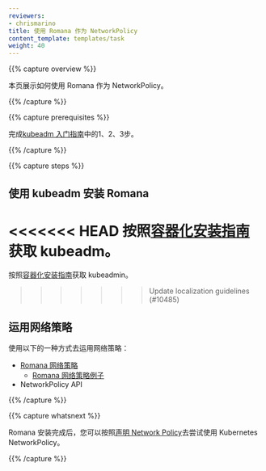 ```yaml
---
reviewers:
- chrismarino
title: 使用 Romana 作为 NetworkPolicy
content_template: templates/task
weight: 40
---
```


{{% capture overview %}}

<!-- This page shows how to use Romana for NetworkPolicy. -->
本页展示如何使用 Romana 作为 NetworkPolicy。

{{% /capture %}}

{{% capture prerequisites %}}

<!-- Complete steps 1, 2, and 3 of  the [kubeadm getting started guide](/docs/getting-started-guides/kubeadm/). -->
完成[kubeadm 入门指南](/docs/getting-started-guides/kubeadm/)中的1、2、3步。

{{% /capture %}}

{{% capture steps %}}
<!-- 
## Installing Romana with kubeadm

<<<<<<< HEAD
Follow the [containerized installation guide](https://github.com/romana/romana/tree/master/containerize) for kubeadm.
=======
Follow the [containerized installation guide](https://github.com/romana/romana/tree/master/containerize) for kubeadmin.
>>>>>>> Update localization guidelines (#10485)

## Applying network policies

To apply network policies use one of the following:

* [Romana network policies](https://github.com/romana/romana/wiki/Romana-policies).
    * [Example of Romana network policy](https://github.com/romana/core/blob/master/doc/policy.md).
* The NetworkPolicy API.
 -->
## 使用 kubeadm 安装 Romana

<<<<<<< HEAD
按照[容器化安装指南](https://github.com/romana/romana/tree/master/containerize)获取 kubeadm。
=======
按照[容器化安装指南](https://github.com/romana/romana/tree/master/containerize)获取 kubeadmin。
>>>>>>> Update localization guidelines (#10485)

## 运用网络策略

使用以下的一种方式去运用网络策略：

* [Romana 网络策略](https://github.com/romana/romana/wiki/Romana-policies)
    * [Romana 网络策略例子](https://github.com/romana/core/blob/master/doc/policy.md)
* NetworkPolicy API

{{% /capture %}}

{{% capture whatsnext %}}
<!-- 
<<<<<<< HEAD
Once you have installed Romana, you can follow the [Declare Network Policy](/docs/tasks/administer-cluster/declare-network-policy/) to try out Kubernetes NetworkPolicy.
=======
Once your have installed Romana, you can follow the [Declare Network Policy](/docs/tasks/administer-cluster/declare-network-policy/) to try out Kubernetes NetworkPolicy.
>>>>>>> Update localization guidelines (#10485)
 -->
Romana 安装完成后，您可以按照[声明 Network Policy](/docs/tasks/administer-cluster/declare-network-policy/)去尝试使用 Kubernetes NetworkPolicy。

{{% /capture %}}
